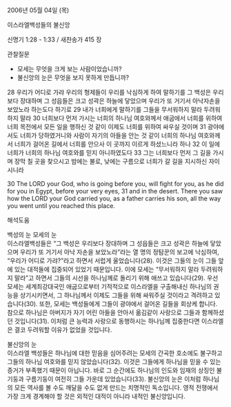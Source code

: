 2006년 05월 04일 (목)

이스라엘백성들의 불신앙



신명기 1:28 - 1:33 / 새찬송가 415 장


관찰질문
- 모세는 무엇을 크게 보는 사람이었습니까?
- 불신앙의 눈은 무엇을 보지 못하게 만듭니까?  

28 우리가 어디로 가랴 우리의 형제들이 우리를 낙심하게 하여 말하기를 그 백성은 우리보다 장대하며 그 성읍들은 크고 성곽은 하늘에 닿았으며 우리가 또 거기서 아낙자손을 보았노라 하는도다 하기로 29 내가 너희에게 말하기를 그들을 무서워하지 말라 두려워하지 말라 30 너희보다 먼저 가시는 너희의 하나님 여호와께서 애굽에서 너희를 위하여 너희 목전에서 모든 일을 행하신 것 같이 이제도 너희를 위하여 싸우실 것이며 31 광야에서도 너희가 당하였거니와 사람이 자기의 아들을 안는 것 같이 너희의 하나님 여호와께서 너희가 걸어온 길에서 너희를 안으사 이 곳까지 이르게 하셨느니라 하나 32 이 일에 너희가 너희의 하나님 여호와를 믿지 아니하였도다 33 그는 너희보다 먼저 그 길을 가시며 장막 칠 곳을 찾으시고 밤에는 불로, 낮에는 구름으로 너희가 갈 길을 지시하신 자이시니라 

30 The LORD your God, who is going before you, will fight for you, as he did for you in Egypt, before your very eyes, 31 and in the desert. There you saw how the LORD your God carried you, as a father carries his son, all the way you went until you reached this place.

해석도움





백성의 눈 모세의 눈  
이스라엘백성들은 “그 백성은 우리보다 장대하며 그 성읍들은 크고 성곽은 하늘에 닿았으며 우리가 또 거기서 아낙 자손을 보았노라”라는 열 명의 정탐꾼의 보고에 낙심하여, “우리가 어디로 가랴?”라고 하면서 서럽게 울었습니다(28). 이것은 그들의 눈이 그들 앞에 있는 대적들에 집중되어 있었기 때문입니다. 이에 모세는 “무서워하지 말라 두려워하지 말라”고 하면서 그들의 시선을 하나님께로 돌리기 위해 애쓰고 있습니다(29). 우선 모세는 세계최강대국인 애굽으로부터 기적적으로 이스라엘을 구출해내신 하나님의 권능을 상기시키면서, 그 하나님께서 이제도 그들을 위해 싸워주실 것이라고 격려하고 있습니다(30). 또한, 모세는 백성들에게 그들이 광야에서 걸어온 길들을 회상케 합니다. 참으로 하나님은 아버지가 자기 어린 아들을 안아서 옮김같이 사랑으로 그들과 함께하셨던 것입니다(31). 이처럼 큰 능력과 사랑으로 동행하시는 하나님께 집중한다면 이스라엘은 결코 두려워할 이유가 없었을 것입니다.   

불신앙의 눈  
이스라엘 백성들은 하나님에 대한 믿음을 심어주려는 모세의 간곡한 호소에도 불구하고 그들의 하나님 여호와를 믿지 않았습니다(32). 이것은 그들에게 하나님을 믿을 수 있는 증거가 부족했기 때문이 아닙니다. 바로 그 순간에도 하나님의 인도와 임재의 상징인 불기둥과 구름기둥이 여전히 그들 가운데 있었습니다(33). 불신앙의 눈은 이처럼 하나님의 모든 역사를 볼 수도 깨달을 수도 없게 만드는 치명적인 독소입니다. 영적 전쟁에서 가장 크게 경계해야 할 것은 외적인 대적이 아니라 내적인 불신앙입니다.